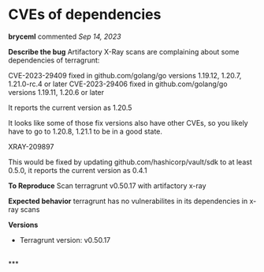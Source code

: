# CVEs of dependencies

**bryceml** commented *Sep 14, 2023*

**Describe the bug**
Artifactory X-Ray scans are complaining about some dependencies of terragrunt:

CVE-2023-29409 fixed in github.com/golang/go versions 1.19.12, 1.20.7, 1.21.0-rc.4 or later
CVE-2023-29406 fixed in github.com/golang/go versions 1.19.11, 1.20.6 or later

It reports the current version as 1.20.5

It looks like some of those fix versions also have other CVEs, so you likely have to go to  1.20.8, 1.21.1 to be in a good state.

XRAY-209897

This would be fixed by updating github.com/hashicorp/vault/sdk to at least 0.5.0, it reports the current version as 0.4.1

**To Reproduce**
Scan terragrunt v0.50.17 with artifactory x-ray

**Expected behavior**
terragrunt has no vulnerabilites in its dependencies in x-ray scans

**Versions**
- Terragrunt version: v0.50.17

<br />
***


